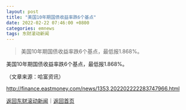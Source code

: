```yaml
---
layout: post
title: "美国10年期国债收益率跌6个基点"
date: 2022-02-22 07:46:00 +0800
categories: emnews
tags: 东财滚动新闻
---
```

> 美国10年期国债收益率跌6个基点，最低报1.868%。

<p>美国10年期国债收益率跌6个基点，最低报1.868%。</p><p class="em_media">（文章来源：哈富资讯）</p>

<http://finance.eastmoney.com/news/1353,202202222283747966.html>

[返回东财滚动新闻](//finews.withounder.com/emnews/)｜[返回首页](//finews.withounder.com/)